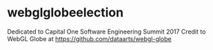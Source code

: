 # webglglobeelection
Dedicated to Capital One Software Engineering Summit 2017
Credit to WebGL Globe at https://github.com/dataarts/webgl-globe
